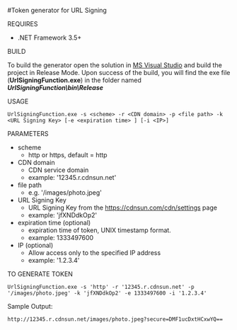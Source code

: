 #Token generator for URL Signing

REQUIRES
 * .NET Framework 3.5+

BUILD

  To build the generator open the solution in [MS Visual Studio][msvs] and build the project in Release Mode. Upon success of the build, you will find the exe file (**UrlSigningFunction.exe**) in the folder named ***UrlSigningFunction\bin\Release***

USAGE
```
UrlSigningFunction.exe -s <scheme> -r <CDN domain> -p <file path> -k <URL Signing Key> [-e <expiration time> ] [-i <IP>]
```

PARAMETERS

* scheme  
  * http or https, default = http
* CDN domain
  * CDN service domain
  * example: '12345.r.cdnsun.net'
* file path
  * e.g. '/images/photo.jpeg'
* URL Signing Key
  * URL Signing Key from the https://cdnsun.com/cdn/settings page
  * example: 'jfXNDdkOp2'
* expiration time (optional)
  * expiration time of token, UNIX timestamp format.
  * example: 1333497600
* IP (optional)
  * Allow access only to the specified IP address
  * example: '1.2.3.4'


TO GENERATE TOKEN
```
UrlSigningFunction.exe -s 'http' -r '12345.r.cdnsun.net' -p '/images/photo.jpeg' -k 'jfXNDdkOp2' -e 1333497600 -i '1.2.3.4'
```
Sample Output:
```
http://12345.r.cdnsun.net/images/photo.jpeg?secure=DMF1ucDxtHCxwYQ==
```
[msvs]:https://www.visualstudio.com/en-us/products/visual-studio-community-vs.aspx
  
